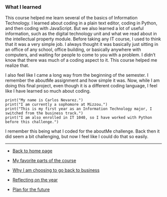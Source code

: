 ### What I learned 

This course helped me learn several of the basics of Information Technology. I learned about coding in a plain text editor, coding in Python, and then coding with JavaScript. But we also learned a lot of useful information, such as the digital technology unit and what we read about in the intellectual property module. Before taking any IT course, I used to think that it was a very simple job. I always thought it was basically just sitting in an office of any school, office building, or basically anywhere with computers, and waiting for people to come to you with a problem. I didn’t know that there was much of a coding aspect to it. This course helped me realize that.

I also feel like I came a long way from the beginning of the semester. I remember the aboutMe assignment and how simple it was. Now, while I am doing this final project, even though it is a different coding language, I feel like I have learned so much about coding.

    print("My name is Carlos Nevarez.")
    print("I am currently a sophomore at Mizzou.")
    print("This is my first year as an Information Technology major, I switched from the business track.")
    print("I am also enrolled in IT 1040, so I have worked with Python before this challenge.")

I remember this being what I coded for the aboutMe challenge. Back then it did seem a bit challenging, but now I feel like I could do that so easily.


--------------------------------------------------

* [Back to home page](readme.md)

* [My favorite parts of the course](page3.md)
* [Why I am choosing to go back to business](page4.md)
* [Reflecting on the year](page5.md)
* [Plan for the future](page6.md)